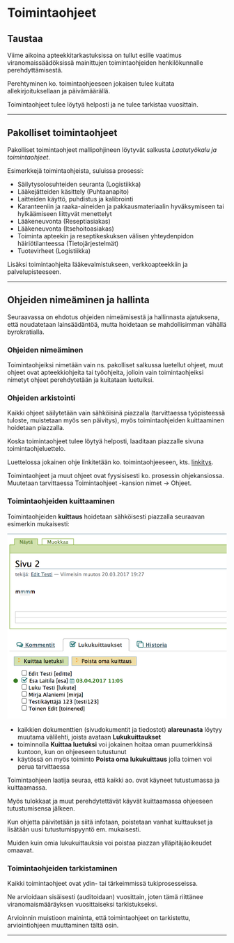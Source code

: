 # Toimintaohjeet


## Taustaa 

Viime aikoina apteekkitarkastuksissa on tullut esille vaatimus viranomaissäädöksissä mainittujen toimintaohjeiden henkilökunnalle perehdyttämisestä.

Perehtyminen ko. toimintaohjeeseen jokaisen tulee kuitata allekirjoituksellaan ja päivämäärällä.

Toimintaohjeet tulee löytyä helposti ja ne tulee tarkistaa vuosittain.

----

## Pakolliset toimintaohjeet

Pakolliset toimintaohjeet mallipohjineen löytyvät salkusta _Laatutyökalu ja toimintaohjeet_.

Esimerkkejä toimintaohjeista, suluissa prosessi:

- Säilytysolosuhteiden seuranta (Logistiikka) 
- Lääkejätteiden käsittely (Puhtaanapito)
- Laitteiden käyttö, puhdistus ja kalibrointi 
- Karanteeniin ja raaka-aineiden ja pakkausmateriaalin hyväksymiseen tai hylkäämiseen liittyvät menettelyt 
- Lääkeneuvonta (Reseptiasiakas)
- Lääkeneuvonta (Itsehoitoasiakas)
- Toiminta apteekin ja reseptikeskuksen välisen yhteydenpidon häiriötilanteessa (Tietojärjestelmät)
- Tuotevirheet (Logistiikka)

Lisäksi toimintaohjeita lääkevalmistukseen, verkkoapteekkiin ja palvelupisteeseen.

----

## Ohjeiden nimeäminen ja hallinta

Seuraavassa on ehdotus ohjeiden nimeämisestä ja hallinnasta ajatuksena, että noudatetaan lainsäädäntöä, mutta hoidetaan se mahdollisimman vähällä byrokratialla.

### Ohjeiden nimeäminen

Toimintaohjeiksi nimetään vain ns. pakolliset salkussa luetellut ohjeet, muut ohjeet ovat apteekkiohjeita tai työohjeita, jolloin vain toimintaohjeiksi nimetyt ohjeet perehdytetään ja kuitataan luetuiksi.

### Ohjeiden arkistointi

Kaikki ohjeet säilytetään vain sähköisinä piazzalla (tarvittaessa työpisteessä tuloste, muistetaan myös sen päivitys), myös toimintaohjeiden kuittaaminen hoidetaan piazzalla.

Koska toimintaohjeet tulee löytyä helposti, laaditaan piazzalle sivuna toimintaohjeluettelo.

Luettelossa jokainen ohje linkitetään ko. toimintaohjeeseen, kts. [linkitys](dokumentin_tekeminen/#dokumenttien-linkitys).

Toimintaohjeet ja muut ohjeet ovat fyysisisesti ko. prosessin ohjekansiossa. Muutetaan tarvittaessa Toimintaohjeet -kansion nimet -> Ohjeet. 

### Toimintaohjeiden kuittaaminen

Toimintaohjeiden __kuittaus__ hoidetaan sähköisesti piazzalla seuraavan esimerkin mukaisesti:

![Image](kuvat/kuva155.png)

* kaikkien dokumenttien (sivudokumentit ja tiedostot) __alareunasta__ löytyy muutama välilehti,
joista avataan __Lukukuittaukset__
* toiminnolla __Kuittaa luetuksi__ voi jokainen hoitaa oman puumerkkinsä kuntoon, kun on ohjeeseen tutustunut
* käytössä on myös toiminto __Poista oma lukukuittaus__ jolla toimen voi perua tarvittaessa

Toimintaohjeen laatija seuraa, että kaikki ao. ovat käyneet tutustumassa ja kuittaamassa.

Myös tulokkaat ja muut perehdytettävät käyvät kuittaamassa ohjeeseen tutustumisensa jälkeen.

Kun ohjetta päivitetään ja siitä infotaan, poistetaan vanhat kuittaukset ja lisätään uusi tutustumispyyntö em. mukaisesti.

Muiden kuin omia lukukuittauksia voi poistaa piazzan ylläpitäjäoikeudet omaavat.


### Toimintaohjeiden tarkistaminen 

Kaikki toimintaohjeet ovat ydin- tai tärkeimmissä tukiprosesseissa.

Ne arvioidaan sisäisesti (auditoidaan) vuosittain, joten tämä riittänee viranomaismääräyksen vuosittaiseksi tarkistukseksi.

Arvioinnin muistioon maininta, että toimintaohjeet on tarkistettu, arviointiohjeen muuttaminen tältä osin.

----

